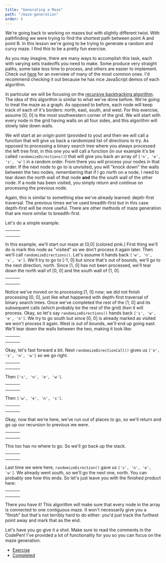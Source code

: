 ```yaml
---
title: "Generating a Maze"
path: "/maze-generation"
order: 6
---
```


We're going back to working on mazes but with slightly different twist. With pathfinding we were trying to find the shortest path between point A and point B. In this lesson we're going to be trying to generate a random and curvy maze. I find this to be a pretty fun exercise.

As you may imagine, there are many ways to accomplish this task, each with varying sets tradeoffs you need to make. Some produce very straight paths, some take less time to process, and others are easier to implement. Check out [here][algos] for an overview of many of the most common ones. I'd recommend checking it out because he has nice JavaScript demos of each algorithm.

In particular we will be focusing on the [recursive backtracking algorithm][buckblog]. The idea of this algorithm is similar to what we've done before. We're going to treat the maze as a graph. As opposed to before, each node will keep track of each of it's borders: north, east, south, and west. For this exercise, assume [0, 0] is the most southwestern corner of the grid. We will start with every node in the grid having walls on all four sides, and this algorithm will slowly take down walls.

We will start at an origin point (provided to you) and then we will call a function that will give us back a randomized list of directions to try. As opposed to processing a binary search tree where you always processed the left tree first, in this one you will call a function (in our example it's be called `randomizeDirections()`) that will give you back an array of `['n', 'e', 's', 'w']` in a random order. From there you will process your nodes in that order. If the next node to go to is unvisited, you will "knock down" the walls between the two nodes, remembering that if I go north on a node, I need to tear down the north wall of that node **and** the the south wall of the other node. If a node has been visited, you simply return and continue on processing the previous node.

Again, this is similar to something else we've already learned: depth-first traversal. The previous times we've used breadth-first but in this case depth-first will be more useful. There are other methods of maze generation that are more similar to breadth-first.

Let's do a simple example.

<table class="example-table">
  <tr>
    <td>
    <td>
    <td>
  </tr>
  <tr>
    <td>
    <td>
    <td>
  </tr>
  <tr>
    <td class="current">
    <td>
    <td>
  </tr>
</table>

In this example, we'll start our maze at [0,0] (colored pink.) First thing we'll do is mark this node as "visited" so we don't process it again later. Then we'll call `randomizeDirections()`. Let's assume it hands back `['w', 'n', 's', 'e']`. We'll try to go to [-1, 0] but since that's out of bounds, we'll go to the next direction, north. Since [1, 0] has not been processed, we'll tear down the north wall of [0, 0] and the south wall of [1, 0].

<table class="example-table">
  <tr>
    <td>
    <td>
    <td>
  </tr>
  <tr>
    <td class="s current">
    <td>
    <td>
  </tr>
  <tr>
    <td class="n">
    <td>
    <td>
  </tr>
</table>

Notice we've moved on to processing [1, 0] now; we did not finish processing [0, 0], just like what happened with depth-first traversal of binary search trees. Once we've completed the rest of the [1, 0] and its subsequent calls (which probably be the rest of the grid) _then_ it will process. Okay, so let's say `randomizeDirections()` hands back `['s', 'w', 'e', 'n']`. We try to go south but since [0, 0] is already marked as visited we won't process it again. West is out of bounds, we'll end up going east. We'll tear down the walls between the two, making it look like:

<table class="example-table">
  <tr>
    <td>
    <td>
    <td>
  </tr>
  <tr>
    <td class="s e">
    <td class="w current">
    <td>
  </tr>
  <tr>
    <td class="n">
    <td>
    <td>
  </tr>
</table>

Okay, let's fast forward a bit. Next `randomizeDirectionCall()` gives us `['e', 's', 'n', 'w']` so we go right.

<table class="example-table">
  <tr>
    <td>
    <td>
    <td>
  </tr>
  <tr>
    <td class="s e">
    <td class="w e">
    <td class= "w current">
  </tr>
  <tr>
    <td class="n">
    <td>
    <td>
  </tr>
</table>

Then `['s', 'n', 'e', 'w']`.

<table class="example-table">
  <tr>
    <td>
    <td>
    <td>
  </tr>
  <tr>
    <td class="s e">
    <td class="w e">
    <td class= "w s">
  </tr>
  <tr>
    <td class="n">
    <td>
    <td class="current n">
  </tr>
</table>

Then `['w', 'e', 'n', 's']`.

<table class="example-table">
  <tr>
    <td>
    <td>
    <td>
  </tr>
  <tr>
    <td class="s e">
    <td class="w e">
    <td class= "w s">
  </tr>
  <tr>
    <td class="n">
    <td class="current e">
    <td class="w n">
  </tr>
</table>

Okay, now that we're here, we've run out of places to go, so we'll return and go up our recursion to previous we were.

<table class="example-table">
  <tr>
    <td>
    <td>
    <td>
  </tr>
  <tr>
    <td class="s e">
    <td class="w e">
    <td class= "w s">
  </tr>
  <tr>
    <td class="n">
    <td class="e">
    <td class="current w n">
  </tr>
</table>

This too has no where to go. So we'll go back up the stack.

<table class="example-table">
  <tr>
    <td>
    <td>
    <td>
  </tr>
  <tr>
    <td class="s e">
    <td class="w e">
    <td class= "current w s">
  </tr>
  <tr>
    <td class="n">
    <td class="e">
    <td class="w n">
  </tr>
</table>

Last time we were here, `randomizeDirection()` gave us `['s', 'n', 'e', 'w']`. We already went south, so we'll go the next one, north. You can probably see how this ends. So let's just leave you with the finished product here:

<table class="example-table">
  <tr>
    <td class="e">
    <td class="e w">
    <td class="s w">
  </tr>
  <tr>
    <td class="s e">
    <td class="w e">
    <td class= "n w s">
  </tr>
  <tr>
    <td class="n">
    <td class="e">
    <td class="w n">
  </tr>
</table>

There you have it! This algorithm will make sure that every node in the array is connected to one contiguous maze. It won't necessarily give you a "finish" but that's not terribly hard to do either: you'd just track the furthest point away and mark that as the end.

Let's have you go give it a shot. Make sure to read the comments in the CodePen! I've provided a lot of functionality for you so you can focus on the maze generation.

* [Exercise][exercise]
* [Completed][completed]

[completed]: https://codepen.io/btholt/pen/rJxOyK?editors=0010
[exercise]: https://codepen.io/btholt/pen/YeWjNO?editors=0010
[algos]: http://weblog.jamisbuck.org/2011/2/7/maze-generation-algorithm-recap
[buckblog]: http://weblog.jamisbuck.org/2010/12/27/maze-generation-recursive-backtracking
